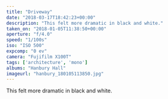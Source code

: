 ```yaml
---
title: "Driveway"
date: "2018-03-17T18:42:23+00:00"
description: "This felt more dramatic in black and white."
taken_on: "2018-01-05T11:38:50+00:00"
aperture: "f/4.0"
speed: "1/100s"
iso: "ISO 500"
expcomp: "0 ev"
camera: "Fujifilm X100T"
tags: ['architecture', 'mono']
albums: "Hanbury Hall"
imageurl: "hanbury_180105113850.jpg"
---
```


This felt more dramatic in black and white.